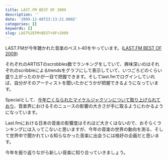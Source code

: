 ```yaml
---
title: LAST.FM BEST OF 2009
description: ''
date: '2009-12-08T23:13:21.000Z'
categories: []
keywords: []
slug: LAST%2EFM+BEST+OF+2009
---
```

LAST.FMが今年聴かれた音楽のベスト40をやっています。([LAST.FM BEST OF 2009](http://www.last.fm/bestof/2009/chart/))

それぞれのARTISTのscrobbles数でランキングをしていて、興味深いのはそれぞれのscribbleによるtrendsをグラフにして表示していて、いつごろどのくらい盛り上がったのかが一目で把握できます。そしてlast.fmでログインしていれば、自分がそのアーティストを聞いたかどうかが把握できるようになっています。

Specialとして、[今年亡くなられたマイケルジャクソンについて取り上げられており](http://www.last.fm/bestof/2009/michaeljackson)、音楽界におけるそのニュースの影響の大きさが手に取るようにわかるようになっています。

Last.fmにおける日本の音楽の影響度はそれほど大きくはないので、おそらくランキングには入ってこないと思いますが、今年の音楽の世界の動向を測る、そして世界中で聞かれている知らなかった音楽に出会うには格好の企画だと思います。

今年を振り返りながら新しい音楽に知り合っていきましょう。